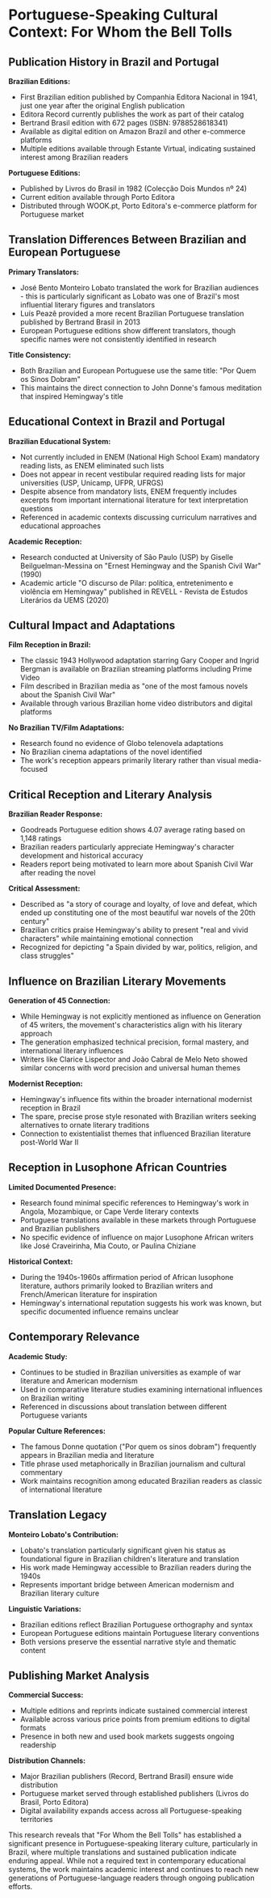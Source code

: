 # Portuguese-Speaking Cultural Context: For Whom the Bell Tolls

## Publication History in Brazil and Portugal

**Brazilian Editions:**
- First Brazilian edition published by Companhia Editora Nacional in 1941, just one year after the original English publication
- Editora Record currently publishes the work as part of their catalog
- Bertrand Brasil edition with 672 pages (ISBN: 9788528618341)
- Available as digital edition on Amazon Brazil and other e-commerce platforms
- Multiple editions available through Estante Virtual, indicating sustained interest among Brazilian readers

**Portuguese Editions:**
- Published by Livros do Brasil in 1982 (Colecção Dois Mundos nº 24)
- Current edition available through Porto Editora
- Distributed through WOOK.pt, Porto Editora's e-commerce platform for Portuguese market

## Translation Differences Between Brazilian and European Portuguese

**Primary Translators:**
- José Bento Monteiro Lobato translated the work for Brazilian audiences - this is particularly significant as Lobato was one of Brazil's most influential literary figures and translators
- Luís Peazê provided a more recent Brazilian Portuguese translation published by Bertrand Brasil in 2013
- European Portuguese editions show different translators, though specific names were not consistently identified in research

**Title Consistency:**
- Both Brazilian and European Portuguese use the same title: "Por Quem os Sinos Dobram"
- This maintains the direct connection to John Donne's famous meditation that inspired Hemingway's title

## Educational Context in Brazil and Portugal

**Brazilian Educational System:**
- Not currently included in ENEM (National High School Exam) mandatory reading lists, as ENEM eliminated such lists
- Does not appear in recent vestibular required reading lists for major universities (USP, Unicamp, UFPR, UFRGS)
- Despite absence from mandatory lists, ENEM frequently includes excerpts from important international literature for text interpretation questions
- Referenced in academic contexts discussing curriculum narratives and educational approaches

**Academic Reception:**
- Research conducted at University of São Paulo (USP) by Giselle Beilguelman-Messina on "Ernest Hemingway and the Spanish Civil War" (1990)
- Academic article "O discurso de Pilar: política, entretenimento e violência em Hemingway" published in REVELL - Revista de Estudos Literários da UEMS (2020)

## Cultural Impact and Adaptations

**Film Reception in Brazil:**
- The classic 1943 Hollywood adaptation starring Gary Cooper and Ingrid Bergman is available on Brazilian streaming platforms including Prime Video
- Film described in Brazilian media as "one of the most famous novels about the Spanish Civil War"
- Available through various Brazilian home video distributors and digital platforms

**No Brazilian TV/Film Adaptations:**
- Research found no evidence of Globo telenovela adaptations
- No Brazilian cinema adaptations of the novel identified
- The work's reception appears primarily literary rather than visual media-focused

## Critical Reception and Literary Analysis

**Brazilian Reader Response:**
- Goodreads Portuguese edition shows 4.07 average rating based on 1,148 ratings
- Brazilian readers particularly appreciate Hemingway's character development and historical accuracy
- Readers report being motivated to learn more about Spanish Civil War after reading the novel

**Critical Assessment:**
- Described as "a story of courage and loyalty, of love and defeat, which ended up constituting one of the most beautiful war novels of the 20th century"
- Brazilian critics praise Hemingway's ability to present "real and vivid characters" while maintaining emotional connection
- Recognized for depicting "a Spain divided by war, politics, religion, and class struggles"

## Influence on Brazilian Literary Movements

**Generation of 45 Connection:**
- While Hemingway is not explicitly mentioned as influence on Generation of 45 writers, the movement's characteristics align with his literary approach
- The generation emphasized technical precision, formal mastery, and international literary influences
- Writers like Clarice Lispector and João Cabral de Melo Neto showed similar concerns with word precision and universal human themes

**Modernist Reception:**
- Hemingway's influence fits within the broader international modernist reception in Brazil
- The spare, precise prose style resonated with Brazilian writers seeking alternatives to ornate literary traditions
- Connection to existentialist themes that influenced Brazilian literature post-World War II

## Reception in Lusophone African Countries

**Limited Documented Presence:**
- Research found minimal specific references to Hemingway's work in Angola, Mozambique, or Cape Verde literary contexts
- Portuguese translations available in these markets through Portuguese and Brazilian publishers
- No specific evidence of influence on major Lusophone African writers like José Craveirinha, Mia Couto, or Paulina Chiziane

**Historical Context:**
- During the 1940s-1960s affirmation period of African lusophone literature, authors primarily looked to Brazilian writers and French/American literature for inspiration
- Hemingway's international reputation suggests his work was known, but specific documented influence remains unclear

## Contemporary Relevance

**Academic Study:**
- Continues to be studied in Brazilian universities as example of war literature and American modernism
- Used in comparative literature studies examining international influences on Brazilian writing
- Referenced in discussions about translation between different Portuguese variants

**Popular Culture References:**
- The famous Donne quotation ("Por quem os sinos dobram") frequently appears in Brazilian media and literature
- Title phrase used metaphorically in Brazilian journalism and cultural commentary
- Work maintains recognition among educated Brazilian readers as classic of international literature

## Translation Legacy

**Monteiro Lobato's Contribution:**
- Lobato's translation particularly significant given his status as foundational figure in Brazilian children's literature and translation
- His work made Hemingway accessible to Brazilian readers during the 1940s
- Represents important bridge between American modernism and Brazilian literary culture

**Linguistic Variations:**
- Brazilian editions reflect Brazilian Portuguese orthography and syntax
- European Portuguese editions maintain Portuguese literary conventions
- Both versions preserve the essential narrative style and thematic content

## Publishing Market Analysis

**Commercial Success:**
- Multiple editions and reprints indicate sustained commercial interest
- Available across various price points from premium editions to digital formats
- Presence in both new and used book markets suggests ongoing readership

**Distribution Channels:**
- Major Brazilian publishers (Record, Bertrand Brasil) ensure wide distribution
- Portuguese market served through established publishers (Livros do Brasil, Porto Editora)
- Digital availability expands access across all Portuguese-speaking territories

This research reveals that "For Whom the Bell Tolls" has established a significant presence in Portuguese-speaking literary culture, particularly in Brazil, where multiple translations and sustained publication indicate enduring appeal. While not a required text in contemporary educational systems, the work maintains academic interest and continues to reach new generations of Portuguese-language readers through ongoing publication efforts.